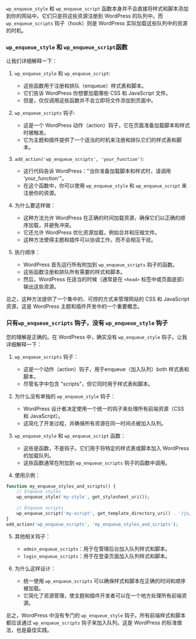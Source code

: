 `wp_enqueue_style` 和 `wp_enqueue_script` 函数本身并不会直接将样式和脚本添加到你的网站中。它们只是将这些资源注册到 WordPress 的队列中。而 `wp_enqueue_scripts` 钩子（hook）则是 WordPress 实际加载这些队列中的资源的时机。



### `wp_enqueue_style` 和 `wp_enqueue_script`函数

让我们详细解释一下：

1. `wp_enqueue_style` 和 `wp_enqueue_script`:
   - 这些函数用于注册和排队（enqueue）样式表和脚本。
   - 它们告诉 WordPress 你想要加载哪些 CSS 和 JavaScript 文件。
   - 但是，仅仅调用这些函数并不会立即将文件添加到页面中。

2. `wp_enqueue_scripts` 钩子:
   - 这是一个 WordPress 动作（action）钩子，它在页面准备加载脚本和样式时被触发。
   - 它为主题和插件提供了一个适当的时机来注册和排队它们的样式表和脚本。

3. `add_action('wp_enqueue_scripts', 'your_function')`:
   - 这行代码告诉 WordPress："当你准备加载脚本和样式时，请调用 'your_function'"。
   - 在这个函数中，你可以使用 `wp_enqueue_style` 和 `wp_enqueue_script` 来注册你的资源。

4. 为什么要这样做：
   - 这种方法允许 WordPress 在正确的时间加载资源，确保它们以正确的顺序加载，并避免冲突。
   - 它还允许 WordPress 优化资源加载，例如合并和压缩文件。
   - 这种方法使得主题和插件可以协调工作，而不会相互干扰。

5. 执行顺序：
   - WordPress 首先运行所有附加到 `wp_enqueue_scripts` 钩子的函数。
   - 这些函数注册和排队所有需要的样式和脚本。
   - 然后，WordPress 在适当的时候（通常是在 `<head>` 标签中或页面底部）输出这些资源。

总之，这种方法提供了一个集中的、可控的方式来管理网站的 CSS 和 JavaScript 资源，这是 WordPress 主题和插件开发中的一个重要概念。

### 只有`wp_enqueue_scripts` 钩子，没有 `wp_enqueue_style` 钩子

您的理解是正确的。在 WordPress 中，确实没有 `wp_enqueue_style` 钩子。让我详细解释一下：

1. `wp_enqueue_scripts` 钩子：
   - 这是一个动作（action）钩子，用于enqueue（加入队列）both 样式表和脚本。
   - 尽管名字中包含 "scripts"，但它同时用于样式表和脚本。

2. 为什么没有单独的 `wp_enqueue_style` 钩子：
   - WordPress 设计者决定使用一个统一的钩子来处理所有前端资源（CSS 和 JavaScript）。
   - 这简化了开发过程，并确保所有资源在同一时间点被加入队列。

3. `wp_enqueue_style` 和 `wp_enqueue_script` 函数：
   - 这些是函数，不是钩子。它们用于将特定的样式表或脚本加入 WordPress 的加载队列。
   - 这些函数通常在附加到 `wp_enqueue_scripts` 钩子的函数中调用。

4. 使用示例：

```php
function my_enqueue_styles_and_scripts() {
    // Enqueue styles
    wp_enqueue_style('my-style', get_stylesheet_uri());
    
    // Enqueue scripts
    wp_enqueue_script('my-script', get_template_directory_uri() . '/js/script.js', array(), '1.0', true);
}
add_action('wp_enqueue_scripts', 'my_enqueue_styles_and_scripts');
```

5. 其他相关钩子：
   - `admin_enqueue_scripts`：用于在管理后台加入队列样式和脚本。
   - `login_enqueue_scripts`：用于在登录页面加入队列样式和脚本。

6. 为什么这样设计：
   - 统一使用 `wp_enqueue_scripts` 可以确保样式和脚本在正确的时间和顺序被加载。
   - 它简化了资源管理，使主题和插件开发者可以在一个地方处理所有前端资源。

总之，WordPress 中没有专门的 `wp_enqueue_style` 钩子。所有前端样式和脚本都应该通过 `wp_enqueue_scripts` 钩子来加入队列。这是 WordPress 的标准做法，也是最佳实践。
